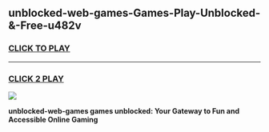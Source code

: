 
## unblocked-web-games-Games-Play-Unblocked-&-Free-u482v
<h3>
<a href="https://premium76.site?title=unblocked-web-games&ref=24A">CLICK TO PLAY</a></h3>
<hr>

<h3>
<a href="https://premium76.site?title=unblocked-web-games&ref=24A">CLICK 2 PLAY</a>
  
</h3>

<a href="https://premium76.site?title=unblocked-web-games&ref=24A"><img src="https://clearcache.store/games.png"></a>


**unblocked-web-games games unblocked: Your Gateway to Fun and Accessible Online Gaming**
